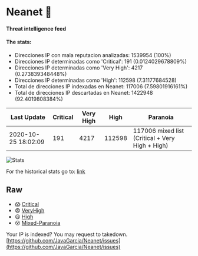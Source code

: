 # Neanet :hocho:
#### Threat intelligence feed
#### The stats:

- Direcciones IP con mala reputacion analizadas: 1539954 (100%)
- Direcciones IP determinadas como 'Critical':  191 (0.0124029678809%)
- Direcciones IP determinadas como 'Very High':  4217 (0.273839348448%)
- Direcciones IP determinadas como 'High':  112598 (7.31177684528)
- Total de direcciones IP indexadas en Neanet:  117006 (7.59801916161%)
- Total de direcciones IP descartadas en Neanet:  1422948 (92.4019808384%)

| Last Update | Critical | Very High | High | Paranoia |
| --- | --- | --- | --- | --- |
| 2020-10-25 18:02:09 | 191 | 4217 | 112598 | 117006 mixed list (Critical + Very High + High)|

![Stats](https://docs.google.com/spreadsheets/d/e/2PACX-1vSnaNMIXVabIpDJjufMlzH7poXnshF3mgd8Is1g9ytUEzVsP5my4Trn8f-xkoLLQ38xpL3HtmUexLo6/pubchart?oid=501124687&format=image)

For the historical stats go to: [link](/stats.csv)
## Raw
- :scream: [Critical](https://raw.githubusercontent.com/JavaGarcia/Neanet/master/blacklists/neanet_critical.txt)
- :fearful: [VeryHigh](https://raw.githubusercontent.com/JavaGarcia/Neanet/master/blacklists/neanet_veryHigh.txtt)
- :frowning: [High](https://raw.githubusercontent.com/JavaGarcia/Neanet/master/blacklists/neanet_high.txt)
- :dizzy_face: [Mixed-Paranoia](https://raw.githubusercontent.com/JavaGarcia/Neanet/master/blacklists/neanet_all.txt)


Your IP is indexed? You may request to takedown. [https://github.com/JavaGarcia/Neanet/issues](https://github.com/JavaGarcia/Neanet/issues)

































































































































































































































































































































































































































































































































































































































































































































































































































































































































































































































































































































































































































































































































































































































































































































































































































































































































